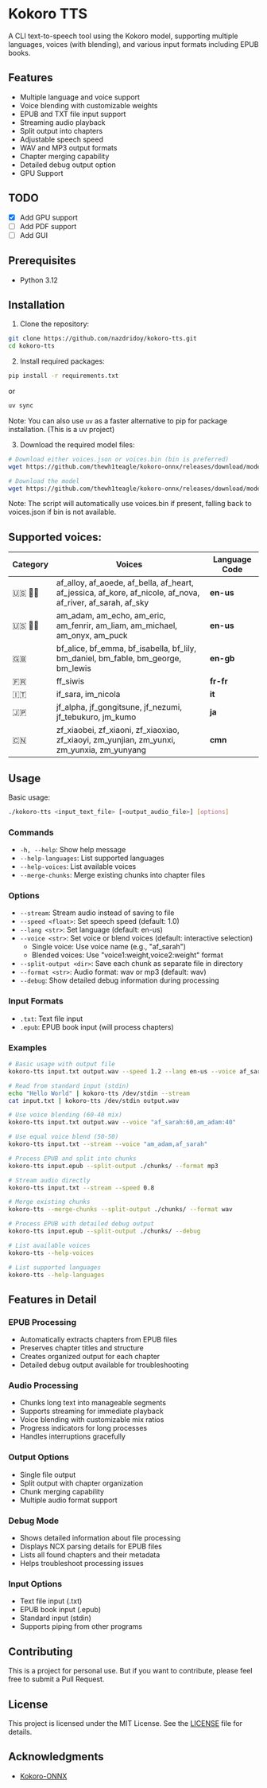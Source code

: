 # Kokoro TTS

A CLI text-to-speech tool using the Kokoro model, supporting multiple languages, voices (with blending), and various input formats including EPUB books.

## Features

- Multiple language and voice support
- Voice blending with customizable weights
- EPUB and TXT file input support
- Streaming audio playback
- Split output into chapters
- Adjustable speech speed
- WAV and MP3 output formats
- Chapter merging capability
- Detailed debug output option
- GPU Support

## TODO

- [x] Add GPU support
- [ ] Add PDF support
- [ ] Add GUI

## Prerequisites

- Python 3.12

## Installation

1. Clone the repository:
```bash
git clone https://github.com/nazdridoy/kokoro-tts.git
cd kokoro-tts
```

2. Install required packages:
```bash
pip install -r requirements.txt
```
or
```bash
uv sync
```
Note: You can also use `uv` as a faster alternative to pip for package installation. (This is a uv project)

3. Download the required model files:
```bash
# Download either voices.json or voices.bin (bin is preferred)
wget https://github.com/thewh1teagle/kokoro-onnx/releases/download/model-files-v1.0/voices-v1.0.bin

# Download the model
wget https://github.com/thewh1teagle/kokoro-onnx/releases/download/model-files-v1.0/kokoro-v1.0.onnx
```
Note: The script will automatically use voices.bin if present, falling back to voices.json if bin is not available.


## Supported voices:

| **Category** | **Voices** | **Language Code** |
| --- | --- | --- |
| 🇺🇸 👩🦱 | af\_alloy, af\_aoede, af\_bella, af\_heart, af\_jessica, af\_kore, af\_nicole, af\_nova, af\_river, af\_sarah, af\_sky | **en-us** |
| 🇺🇸 👨🦱 | am\_adam, am\_echo, am\_eric, am\_fenrir, am\_liam, am\_michael, am\_onyx, am\_puck | **en-us** |
| 🇬🇧 | bf\_alice, bf\_emma, bf\_isabella, bf\_lily, bm\_daniel, bm\_fable, bm\_george, bm\_lewis | **en-gb** |
| 🇫🇷 | ff\_siwis | **fr-fr** |
| 🇮🇹 | if\_sara, im\_nicola | **it** |
| 🇯🇵 | jf\_alpha, jf\_gongitsune, jf\_nezumi, jf\_tebukuro, jm\_kumo | **ja** |
| 🇨🇳 | zf\_xiaobei, zf\_xiaoni, zf\_xiaoxiao, zf\_xiaoyi, zm\_yunjian, zm\_yunxi, zm\_yunxia, zm\_yunyang | **cmn** |


## Usage

Basic usage:
```bash
./kokoro-tts <input_text_file> [<output_audio_file>] [options]
```

### Commands

- `-h, --help`: Show help message
- `--help-languages`: List supported languages
- `--help-voices`: List available voices
- `--merge-chunks`: Merge existing chunks into chapter files

### Options

- `--stream`: Stream audio instead of saving to file
- `--speed <float>`: Set speech speed (default: 1.0)
- `--lang <str>`: Set language (default: en-us)
- `--voice <str>`: Set voice or blend voices (default: interactive selection)
  - Single voice: Use voice name (e.g., "af_sarah")
  - Blended voices: Use "voice1:weight,voice2:weight" format
- `--split-output <dir>`: Save each chunk as separate file in directory
- `--format <str>`: Audio format: wav or mp3 (default: wav)
- `--debug`: Show detailed debug information during processing

### Input Formats

- `.txt`: Text file input
- `.epub`: EPUB book input (will process chapters)

### Examples

```bash
# Basic usage with output file
kokoro-tts input.txt output.wav --speed 1.2 --lang en-us --voice af_sarah

# Read from standard input (stdin)
echo "Hello World" | kokoro-tts /dev/stdin --stream
cat input.txt | kokoro-tts /dev/stdin output.wav

# Use voice blending (60-40 mix)
kokoro-tts input.txt output.wav --voice "af_sarah:60,am_adam:40"

# Use equal voice blend (50-50)
kokoro-tts input.txt --stream --voice "am_adam,af_sarah"

# Process EPUB and split into chunks
kokoro-tts input.epub --split-output ./chunks/ --format mp3

# Stream audio directly
kokoro-tts input.txt --stream --speed 0.8

# Merge existing chunks
kokoro-tts --merge-chunks --split-output ./chunks/ --format wav

# Process EPUB with detailed debug output
kokoro-tts input.epub --split-output ./chunks/ --debug

# List available voices
kokoro-tts --help-voices

# List supported languages
kokoro-tts --help-languages
```

## Features in Detail

### EPUB Processing
- Automatically extracts chapters from EPUB files
- Preserves chapter titles and structure
- Creates organized output for each chapter
- Detailed debug output available for troubleshooting

### Audio Processing
- Chunks long text into manageable segments
- Supports streaming for immediate playback
- Voice blending with customizable mix ratios
- Progress indicators for long processes
- Handles interruptions gracefully

### Output Options
- Single file output
- Split output with chapter organization
- Chunk merging capability
- Multiple audio format support

### Debug Mode
- Shows detailed information about file processing
- Displays NCX parsing details for EPUB files
- Lists all found chapters and their metadata
- Helps troubleshoot processing issues

### Input Options
- Text file input (.txt)
- EPUB book input (.epub)
- Standard input (stdin)
- Supports piping from other programs

## Contributing

This is a project for personal use. But if you want to contribute, please feel free to submit a Pull Request.

## License

This project is licensed under the MIT License. See the [LICENSE](LICENSE) file for details.

## Acknowledgments

- [Kokoro-ONNX](https://github.com/thewh1teagle/kokoro-onnx)
